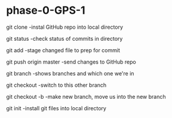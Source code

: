 # phase-0-GPS-1

git clone <url>
  -instal GitHub repo into local directory

git status
  -check status of commits in directory

git add <filename>
  -stage changed file to prep for commit

git push origin master
  -send changes to GitHub repo

git branch
  -shows branches and which one we're in

git checkout <branch>
  -switch to this other branch

git checkout -b <branch>
  -make new branch, move us into the new branch

git init
  -install git files into local directory